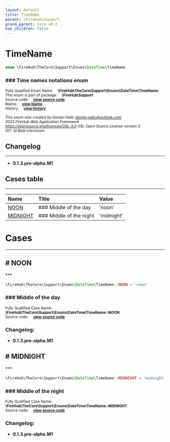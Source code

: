 ```yaml
---
layout: default
title: TimeName
parent: \FireHub\Support
grand_parent: Core v0.2
has_children: false
---
```


<link rel="stylesheet" type="text/css" href="/css/style.css" />

# TimeName

```php
enum \FireHub\TheCore\Support\Enums\DateTime\TimeName
```

### ### Time names notations enum

<sub>Fully Qualified Enum Name:  **\FireHub\TheCore\Support\Enums\DateTime\TimeName**</sub><br>
<sub>This enum is part of package:  **\FireHub\Support**</sub><br>
<sub>Source code:  **[view source code](https://github.com/The-FireHub-Project/Core/blob/v1.0/src/support/enums/datetime/firehub.TimeName.php#L23)**</sub><br>
<sub>Blame:  **[view blame](https://github.com/The-FireHub-Project/Core/blame/v1.0/src/support/enums/datetime/firehub.TimeName.php)**</sub><br>
<sub>History:  **[view history](https://github.com/The-FireHub-Project/Core/commits/v1.0/src/support/enums/datetime/firehub.TimeName.php)**</sub><br>

<sub>_This enum was created by Danijel Galić <danijel.galic@outlook.com>_</sub><br>
<sub>_2023 FireHub Web Application Framework_</sub><br>
<sub>_<https://opensource.org/licenses/OSL-3.0> OSL Open Source License version 3_</sub><br>
<sub>_GIT: $Id$ Blob checksum._</sub><br>

## Changelog
***

* **0.1.3.pre-alpha.M1** 


## Cases table
***

| Name  | Title | Value |
| :---  | :---  | :---  |
|<a href="#noon">NOON</a>|### Middle of the day|&#039;noon&#039;|
|<a href="#midnight">MIDNIGHT</a>|### Middle of the night|&#039;midnight&#039;|


# Cases
***


<h2><a name="noon"># NOON</a></h2>
***

```php
\FireHub\TheCore\Support\Enums\DateTime\TimeName::NOON = 'noon'
```

### ### Middle of the day

<sub>Fully Qualified Case Name:  **\FireHub\TheCore\Support\Enums\DateTime\TimeName::NOON**</sub><br>
<sub>Source code:  **[view source code](https://github.com/The-FireHub-Project/Core/blob/v1.0/src/support/enums/datetime/firehub.TimeName.php#L29)**</sub><br>

### Changelog:

* **0.1.3.pre-alpha.M1** 

<h2><a name="midnight"># MIDNIGHT</a></h2>
***

```php
\FireHub\TheCore\Support\Enums\DateTime\TimeName::MIDNIGHT = 'midnight'
```

### ### Middle of the night

<sub>Fully Qualified Case Name:  **\FireHub\TheCore\Support\Enums\DateTime\TimeName::MIDNIGHT**</sub><br>
<sub>Source code:  **[view source code](https://github.com/The-FireHub-Project/Core/blob/v1.0/src/support/enums/datetime/firehub.TimeName.php#L35)**</sub><br>

### Changelog:

* **0.1.3.pre-alpha.M1** 


